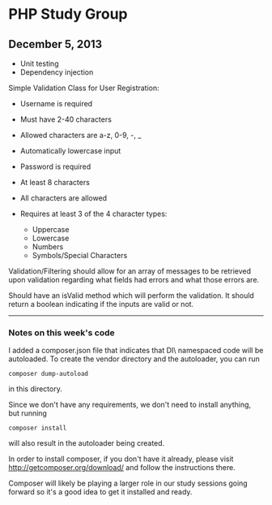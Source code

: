 PHP Study Group
===============

December 5, 2013
----------------

* Unit testing 
* Dependency injection

Simple Validation Class for User Registration:

* Username is required
* Must have 2-40 characters
* Allowed characters are a-z, 0-9, -, _
* Automatically lowercase input

* Password is required
* At least 8 characters
* All characters are allowed
* Requires at least 3 of the 4 character types:
	* Uppercase
	* Lowercase
	* Numbers
	* Symbols/Special Characters
	
Validation/Filtering should allow for an array of messages
to be retrieved upon validation regarding what fields had 
errors and what those errors are.

Should have an isValid method which will perform the 
validation. It should return a boolean indicating if the
inputs are valid or not.

-----------------------------------------------

### Notes on this week's code

I added a composer.json file that indicates that DI\ namespaced code will be autoloaded. To create the vendor directory and the autoloader, you can run 

```
composer dump-autoload
```

in this directory.

Since we don't have any requirements, we don't need to install anything, but running

```
composer install
```

will also result in the autoloader being created.

In order to install composer, if you don't have it 
already, please visit <http://getcomposer.org/download/> 
and follow the instructions there.

Composer will likely be playing a larger role in our study sessions going forward so it's a good idea to get it installed and ready.